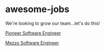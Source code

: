 # awesome-jobs

We're looking to grow our team...let's do this!


[Pioneer Software Engineer](https://www.dropbox.com/s/he21ng9pg44ldil/MoviPioneerSoftwareEngineers.pdf?dl=0)

[Mezzo Software Engineer](https://www.dropbox.com/s/jklewn68wckpxie/MoviMezzoSoftwareEngineers.pdf?dl=0)


